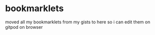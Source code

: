 # bookmarklets
moved all my bookmarklets from my gists to here so i can edit them on gitpod on browser

